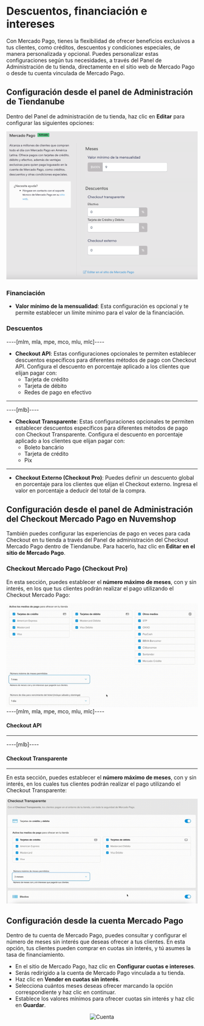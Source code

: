 # Descuentos, financiación e intereses

Con Mercado Pago, tienes la flexibilidad de ofrecer beneficios exclusivos a tus clientes, como créditos, descuentos y condiciones especiales, de manera personalizada y opcional. Puedes personalizar estas configuraciones según tus necesidades, a través del Panel de Administración de tu tienda, directamente en el sitio web de Mercado Pago o desde tu cuenta vinculada de Mercado Pago.

## Configuración desde el panel de Administración de Tiendanube

Dentro del Panel de administración de tu tienda, haz clic en **Editar** para configurar las siguientes opciones:

![Panel](/images/nuvemshop/admines.png)

### Financiación

* **Valor mínimo de la mensualidad**: Esta configuración es opcional y te permite establecer un límite mínimo para el valor de la financiación.

### Descuentos

----[mlm, mla, mpe, mco, mlu, mlc]----
* **Checkout API**: Estas configuraciones opcionales te permiten establecer descuentos específicos para diferentes métodos de pago con Checkout API. Configura el descuento en porcentaje aplicado a los clientes que elijan pagar con:
   * Tarjeta de crédito
   * Tarjeta de débito
   * Redes de pago en efectivo
------------
----[mlb]----
* **Checkout Transparente**: Estas configuraciones opcionales te permiten establecer descuentos específicos para diferentes métodos de pago con Checkout Transparente. Configura el descuento en porcentaje aplicado a los clientes que elijan pagar con:
   * Boleto bancário
   * Tarjeta de crédito
   * Pix
------------

* **Checkout Externo (Checkout Pro)**: Puedes definir un descuento global en porcentaje para los clientes que elijan el Checkout externo. Ingresa el valor en porcentaje a deducir del total de la compra.

## Configuración desde el panel de Administración del Checkout Mercado Pago en Nuvemshop

También puedes configurar las experiencias de pago en veces para cada Checkout en tu tienda a través del Panel de administración del Checkout Mercado Pago dentro de Tiendanube. Para hacerlo, haz clic en **Editar en el sitio de Mercado Pago**.

### Checkout Mercado Pago (Checkout Pro)

En esta sección, puedes establecer el **número máximo de meses**, con y sin interés, en los que tus clientes podrán realizar el pago utilizando el Checkout Mercado Pago:

![Pro](/images/nuvemshop/parc-pro-es.gif)
----[mlm, mla, mpe, mco, mlu, mlc]----
#### Checkout API

------------
----[mlb]----
#### Checkout Transparente

------------

En esta sección, puedes establecer el **número máximo de meses**, con y sin interés, en los cuales tus clientes podrán realizar el pago utilizando el Checkout Transparente:

![API](/images/nuvemshop/parc-api-es.gif)

## Configuración desde la cuenta Mercado Pago

Dentro de tu cuenta de Mercado Pago, puedes consultar y configurar el número de meses sin interés que deseas ofrecer a tus clientes. En esta opción, tus clientes pueden comprar en cuotas sin interés, y tú asumes la tasa de financiamiento.

* En el sitio de Mercado Pago, haz clic en **Configurar cuotas e intereses**.
* Serás redirigido a la cuenta de Mercado Pago vinculada a tu tienda.
* Haz clic en **Vender en cuotas sin interés**.
* Selecciona cuántos meses deseas ofrecer marcando la opción correspondiente y haz clic en continuar.
* Establece los valores mínimos para ofrecer cuotas sin interés y haz clic en **Guardar**.

<center>

![Cuenta](/images/nuvemshop/conta-es.gif)

</center>